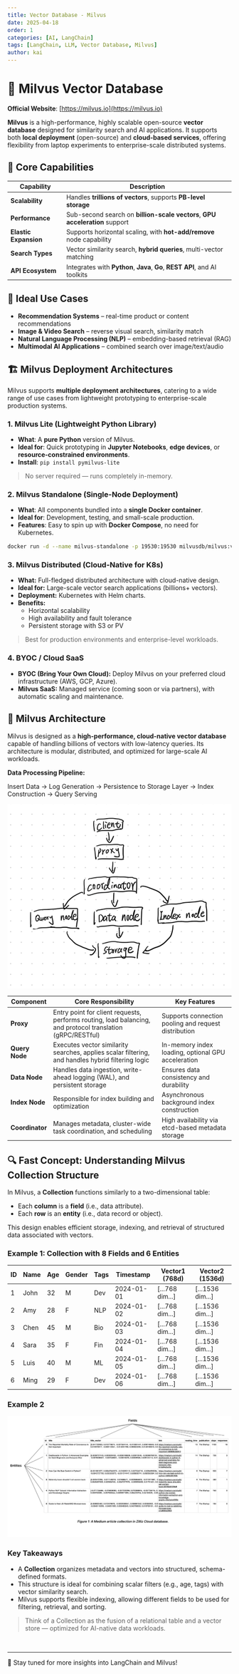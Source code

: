 ```yaml
---
title: Vector Database - Milvus
date: 2025-04-18
order: 1
categories: [AI, LangChain]
tags: [LangChain, LLM, Vector Database, Milvus]
author: kai
---
```


# 🚀 Milvus Vector Database

**Official Website**: [https://milvus.io](https://milvus.io)

**Milvus** is a high-performance, highly scalable open-source **vector database** designed for similarity search and AI applications. It supports both **local deployment** (open-source) and **cloud-based services**, offering flexibility from laptop experiments to enterprise-scale distributed systems.


## 🌌 Core Capabilities

| Capability           | Description                                                                 |
|----------------------|-----------------------------------------------------------------------------|
| **Scalability**      | Handles **trillions of vectors**, supports **PB-level storage**             |
| **Performance**      | Sub-second search on **billion-scale vectors**, **GPU acceleration** support|
| **Elastic Expansion**| Supports horizontal scaling, with **hot-add/remove** node capability         |
| **Search Types**     | Vector similarity search, **hybrid queries**, multi-vector matching          |
| **API Ecosystem**    | Integrates with **Python**, **Java**, **Go**, **REST API**, and AI toolkits  |


## 🎯 Ideal Use Cases

- **Recommendation Systems** – real-time product or content recommendations
- **Image & Video Search** – reverse visual search, similarity match
- **Natural Language Processing (NLP)** – embedding-based retrieval (RAG)
- **Multimodal AI Applications** – combined search over image/text/audio


## 🏗️ Milvus Deployment Architectures
Milvus supports **multiple deployment architectures**, catering to a wide range of use cases from lightweight prototyping to enterprise-scale production systems.


### 1. Milvus Lite (Lightweight Python Library)

- **What**: A **pure Python** version of Milvus.
- **Ideal for**: Quick prototyping in **Jupyter Notebooks**, **edge devices**, or **resource-constrained environments**.
- **Install**: `pip install pymilvus-lite`

> No server required — runs completely in-memory.


### 2. Milvus Standalone (Single-Node Deployment)

- **What**: All components bundled into a **single Docker container**.
- **Ideal for**: Development, testing, and small-scale production.
- **Features**: Easy to spin up with **Docker Compose**, no need for Kubernetes.

```bash
docker run -d --name milvus-standalone -p 19530:19530 milvusdb/milvus:v2.3.0
```

### 3. Milvus Distributed (Cloud-Native for K8s)
- **What:** Full-fledged distributed architecture with cloud-native design.
- **Ideal for:** Large-scale vector search applications (billions+ vectors).
- **Deployment:** Kubernetes with Helm charts.
- **Benefits:**
  - Horizontal scalability
  - High availability and fault tolerance
  - Persistent storage with S3 or PV

> Best for production environments and enterprise-level workloads.


### 4. BYOC / Cloud SaaS
- **BYOC (Bring Your Own Cloud):** Deploy Milvus on your preferred cloud infrastructure (AWS, GCP, Azure).
- **Milvus SaaS:** Managed service (coming soon or via partners), with automatic scaling and maintenance.


## 🧩 Milvus Architecture 
Milvus is designed as a **high-performance, cloud-native vector database** capable of handling billions of vectors with low-latency queries. Its architecture is modular, distributed, and optimized for large-scale AI workloads.


**Data Processing Pipeline:**

Insert Data -> Log Generation -> Persistence to Storage Layer -> Index Construction -> Query Serving


![Milvus Arch](/assets/img/posts/AI/LangChain/MilvusArch.png)


| Component       | Core Responsibility                                                                 | Key Features                                         |
|-----------------|---------------------------------------------------------------------------------------|------------------------------------------------------|
| **Proxy**        | Entry point for client requests, performs routing, load balancing, and protocol translation (gRPC/RESTful) | Supports connection pooling and request distribution |
| **Query Node**   | Executes vector similarity searches, applies scalar filtering, and handles hybrid filtering logic             | In-memory index loading, optional GPU acceleration   |
| **Data Node**    | Handles data ingestion, write-ahead logging (WAL), and persistent storage            | Ensures data consistency and durability              |
| **Index Node**   | Responsible for index building and optimization                                      | Asynchronous background index construction           |
| **Coordinator**  | Manages metadata, cluster-wide task coordination, and scheduling                     | High availability via etcd-based metadata storage    |


## 🔍 Fast Concept: Understanding Milvus Collection Structure

In Milvus, a **Collection** functions similarly to a two-dimensional table:

- Each **column** is a **field** (i.e., data attribute).
- Each **row** is an **entity** (i.e., data record or object).

This design enables efficient storage, indexing, and retrieval of structured data associated with vectors.


### Example 1: Collection with 8 Fields and 6 Entities

| ID | Name | Age | Gender | Tags | Timestamp | Vector1 (768d) | Vector2 (1536d) |
|----|------|-----|--------|------|-----------|----------------|-----------------|
| 1  | John | 32  | M      | Dev  | 2024-01-01| [...768 dim...]| [...1536 dim...]|
| 2  | Amy  | 28  | F      | NLP  | 2024-01-02| [...768 dim...]| [...1536 dim...]|
| 3  | Chen | 45  | M      | Bio  | 2024-01-03| [...768 dim...]| [...1536 dim...]|
| 4  | Sara | 35  | F      | Fin  | 2024-01-04| [...768 dim...]| [...1536 dim...]|
| 5  | Luis | 40  | M      | ML   | 2024-01-05| [...768 dim...]| [...1536 dim...]|
| 6  | Ming | 29  | F      | Dev  | 2024-01-06| [...768 dim...]| [...1536 dim...]|


### Example 2
![Milvus Collection Example](/assets/img/posts/AI/LangChain/MilvusCollection.png)


### Key Takeaways

- A **Collection** organizes metadata and vectors into structured, schema-defined formats.
- This structure is ideal for combining scalar filters (e.g., age, tags) with vector similarity search.
- Milvus supports flexible indexing, allowing different fields to be used for filtering, retrieval, and sorting.

> Think of a Collection as the fusion of a relational table and a vector store — optimized for AI-native data workloads.







<br>




---

🚀 Stay tuned for more insights into LangChain and Milvus!



